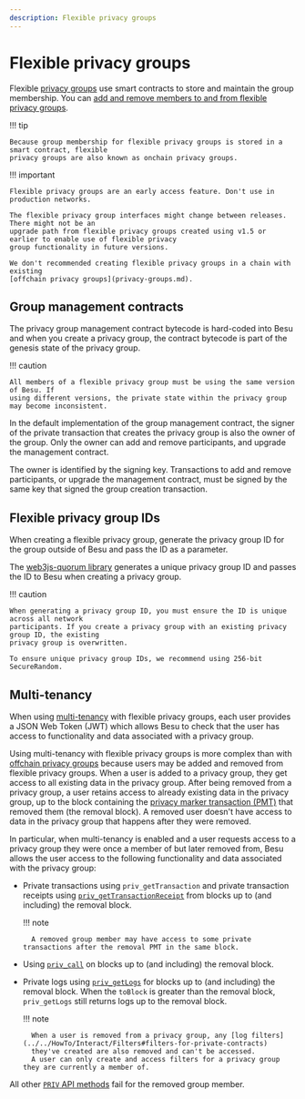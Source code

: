 ```yaml
---
description: Flexible privacy groups
---
```


# Flexible privacy groups

Flexible [privacy groups](privacy-groups.md) use smart contracts to store and maintain the group membership.
You can [add and remove members to and from flexible privacy groups](../../how-to/use-privacy/flexible.md).

!!! tip

    Because group membership for flexible privacy groups is stored in a smart contract, flexible
    privacy groups are also known as onchain privacy groups.

!!! important

    Flexible privacy groups are an early access feature. Don't use in production networks.

    The flexible privacy group interfaces might change between releases. There might not be an
    upgrade path from flexible privacy groups created using v1.5 or earlier to enable use of flexible privacy
    group functionality in future versions.

    We don't recommended creating flexible privacy groups in a chain with existing
    [offchain privacy groups](privacy-groups.md).

## Group management contracts

The privacy group management contract bytecode is hard-coded into Besu and when you
create a privacy group, the contract bytecode is part of the genesis state of the privacy group.

!!! caution

    All members of a flexible privacy group must be using the same version of Besu. If
    using different versions, the private state within the privacy group may become inconsistent.

In the default implementation of the group management contract, the signer of the private transaction
that creates the privacy group is also the owner of the group. Only the owner can add and remove participants,
and upgrade the management contract.

The owner is identified by the signing key. Transactions to add and remove participants, or upgrade
the management contract, must be signed by the same key that signed the group creation transaction.

## Flexible privacy group IDs

When creating a flexible privacy group, generate the privacy group ID for the group outside of Besu
and pass the ID as a parameter.

The [web3js-quorum library](../../how-to/use-privacy/flexible.md) generates a unique privacy
group ID and passes the ID to Besu when creating a privacy group.

!!! caution

    When generating a privacy group ID, you must ensure the ID is unique across all network
    participants. If you create a privacy group with an existing privacy group ID, the existing
    privacy group is overwritten.

    To ensure unique privacy group IDs, we recommend using 256-bit SecureRandom.

## Multi-tenancy

When using [multi-tenancy](multi-tenancy.md) with flexible privacy groups, each user provides a JSON Web Token (JWT)
which allows Besu to check that the user has access to functionality and data associated with a privacy group.

Using multi-tenancy with flexible privacy groups is more complex than with [offchain privacy groups](privacy-groups.md)
because users may be added and removed from flexible privacy groups.
When a user is added to a privacy group, they get access to all existing data in the privacy group.
After being removed from a privacy group, a user retains access to already existing data in the privacy group, up to the
block containing the [privacy marker transaction (PMT)](private-transactions/processing.md) that removed them (the
removal block).
A removed user doesn't have access to data in the privacy group that happens after they were removed.

In particular, when multi-tenancy is enabled and a user requests access to a privacy group they were once a member of
but later removed from, Besu allows the user access to the following functionality and data associated with the privacy
group:

- Private transactions using `priv_getTransaction` and private transaction receipts using
  [`priv_getTransactionReceipt`](../../../public-networks/reference/api/index.md#priv_gettransactionreceipt) from blocks up to (and
  including) the removal block.

    !!! note

        A removed group member may have access to some private transactions after the removal PMT in the same block.

- Using [`priv_call`](../../../public-networks/reference/api/index.md#priv_call) on blocks up to (and including) the removal block.

- Private logs using [`priv_getLogs`](../../../public-networks/reference/api/index.md#priv_getlogs) for blocks up to (and including) the
  removal block.
  When the `toBlock` is greater than the removal block, `priv_getLogs` still returns logs up to the removal block.

    !!! note

        When a user is removed from a privacy group, any [log filters](../../HowTo/Interact/Filters#filters-for-private-contracts)
        they've created are also removed and can't be accessed.
        A user can only create and access filters for a privacy group they are currently a member of.

All other [`PRIV` API methods](../../../public-networks/reference/api/index.md#priv-methods) fail for the removed group member.
